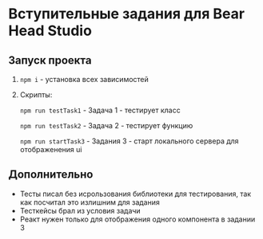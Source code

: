 # Вступительные задания для Bear Head Studio

## Запуск проекта

1. `npm i` - установка всех зависимостей

2. Скрипты:

    `npm run testTask1` - Задача 1 - тестирует класс

    `npm run testTask2` - Задача 2 - тестирует функцию

    `npm run startTask3` - Задания 3 - старт локального сервера для отображенения ui

## Дополнительно

-   Тесты писал без исрользования библиотеки для тестирования, так как посчитал это излишним для задания
-   Тесткейсы брал из условия задачи
-   Реакт нужен только для отображения одного компонента в задании 3
